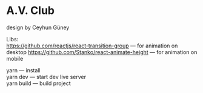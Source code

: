 # A.V. Club
design by Ceyhun Güney

Libs:  
https://github.com/reactjs/react-transition-group — for animation on desktop
https://github.com/Stanko/react-animate-height — for animation on mobile

yarn — install  
yarn dev — start dev live server  
yarn build — build project  
